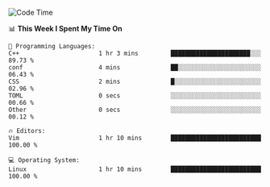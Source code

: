 <!-- [![Top Langs](https://github-readme-stats.vercel.app/api/top-langs/?username=gagahsyuja&theme=dracula&hide_border=true&border_radius=7)](https://github.com/anuraghazra/github-readme-stats) -->

<!--START_SECTION:waka-->
![Code Time](http://img.shields.io/badge/Code%20Time-146%20hrs%2019%20mins-blue)

📊 **This Week I Spent My Time On** 

```text
💬 Programming Languages: 
C++                      1 hr 3 mins         ██████████████████████░░░   89.73 % 
conf                     4 mins              ██░░░░░░░░░░░░░░░░░░░░░░░   06.43 % 
CSS                      2 mins              █░░░░░░░░░░░░░░░░░░░░░░░░   02.96 % 
TOML                     0 secs              ░░░░░░░░░░░░░░░░░░░░░░░░░   00.66 % 
Other                    0 secs              ░░░░░░░░░░░░░░░░░░░░░░░░░   00.12 % 

🔥 Editors: 
Vim                      1 hr 10 mins        █████████████████████████   100.00 % 

💻 Operating System: 
Linux                    1 hr 10 mins        █████████████████████████   100.00 % 
```


<!--END_SECTION:waka-->
